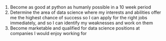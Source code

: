 1. Become as good at python as humanly possible in a 10 week period
1. Determine the area of data science where my interests and abilities offer me the highest chance of success so I can apply for the right jobs immediately, and so I can identify my weaknesses and work on them
1. Become marketable and qualified for data science positions at companies I would enjoy working for
